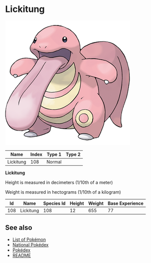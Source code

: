 # Lickitung


![Lickitung](images/108.png)

| **Name** | **Index** | **Type 1** | **Type 2** |
|----|----|----|----|
| Lickitung | 108 | Normal  |  |

**Lickitung** 


Height is measured in decimeters (1/10th of a meter)

Weight is measured in hectograms (1/10th of a kilogram)

| **Id** | **Name** | **Species Id** | **Height** | **Weight** | **Base Experience** |
|--------|----------|----------------|------------|------------|---------------------|
| 108 | Lickitung | 108 | 12 | 655 | 77 |


## See also

- [List of Pokémon](../pokemon.md)
- [National Pokédex](../national_pokedex.md)
- [Pokédex](../pokedex.md)
- [README](../README.md)
